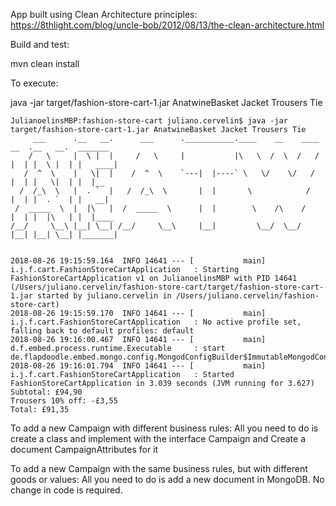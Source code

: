 App built using Clean Architecture principles:
https://8thlight.com/blog/uncle-bob/2012/08/13/the-clean-architecture.html


Build and test:

mvn clean install

To execute:

java -jar target/fashion-store-cart-1.jar AnatwineBasket Jacket Trousers Tie

``` jshelllanguage
JulianoelinsMBP:fashion-store-cart juliano.cervelin$ java -jar target/fashion-store-cart-1.jar AnatwineBasket Jacket Trousers Tie
     ___      .__   __.      ___      .___________.____    __    ____  __  .__   __.  _______
    /   \     |  \ |  |     /   \     |           |\   \  /  \  /   / |  | |  \ |  | |   ____|
   /  ^  \    |   \|  |    /  ^  \    `---|  |----` \   \/    \/   /  |  | |   \|  | |  |__
  /  /_\  \   |  . `  |   /  /_\  \       |  |       \            /   |  | |  . `  | |   __|
 /  _____  \  |  |\   |  /  _____  \      |  |        \    /\    /    |  | |  |\   | |  |____
/__/     \__\ |__| \__| /__/     \__\     |__|         \__/  \__/     |__| |__| \__| |_______|


2018-08-26 19:15:59.164  INFO 14641 --- [           main] i.j.f.cart.FashionStoreCartApplication   : Starting FashionStoreCartApplication v1 on JulianoelinsMBP with PID 14641 (/Users/juliano.cervelin/fashion-store-cart/target/fashion-store-cart-1.jar started by juliano.cervelin in /Users/juliano.cervelin/fashion-store-cart)
2018-08-26 19:15:59.170  INFO 14641 --- [           main] i.j.f.cart.FashionStoreCartApplication   : No active profile set, falling back to default profiles: default
2018-08-26 19:16:00.467  INFO 14641 --- [           main] d.f.embed.process.runtime.Executable     : start de.flapdoodle.embed.mongo.config.MongodConfigBuilder$ImmutableMongodConfig@25bbf683
2018-08-26 19:16:01.794  INFO 14641 --- [           main] i.j.f.cart.FashionStoreCartApplication   : Started FashionStoreCartApplication in 3.039 seconds (JVM running for 3.627)
Subtotal: £94,90
Trousers 10% off: -£3,55
Total: £91,35

```

To add a new Campaign with different business rules:
All you need to do is create a class and implement with the interface Campaign and Create a document CampaignAttributes for it

To add a new Campaign with the same business rules, but with different goods or values:
All you need to do is add a new document in MongoDB. No change in code is required.

